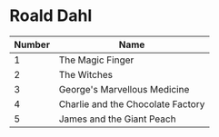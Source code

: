 



# Roald Dahl

| Number | Name |
|--------|------| 
| 1 | The Magic Finger |
| 2 | The Witches |
| 3 | George's Marvellous Medicine |
| 4 | Charlie and the Chocolate Factory |
| 5 | James and the Giant Peach |